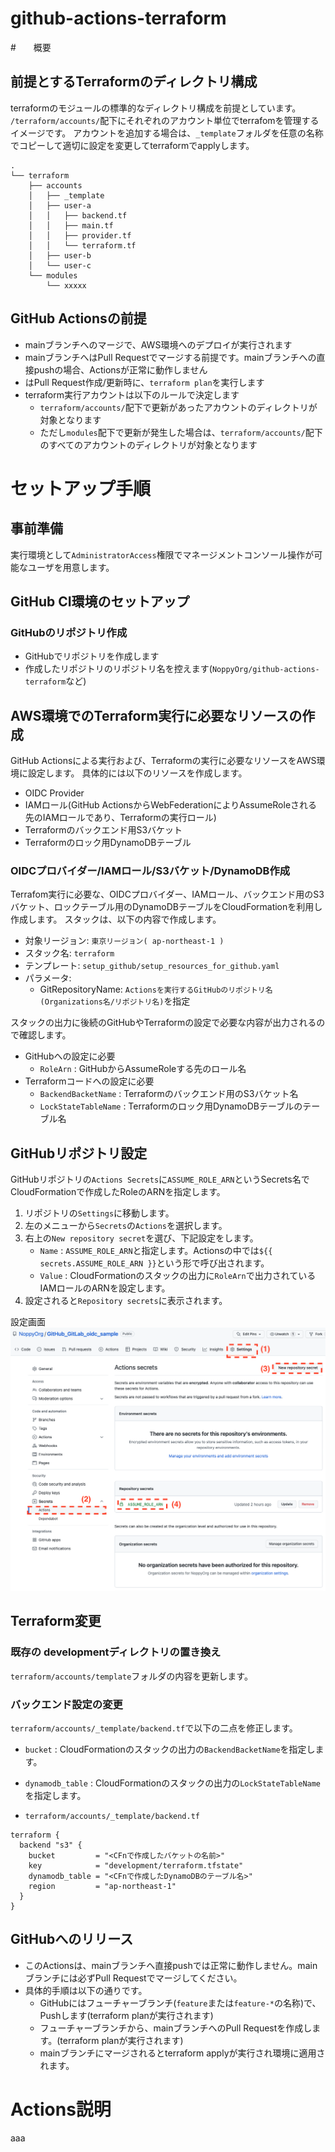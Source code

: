 # github-actions-terraform


#　　概要
## 前提とするTerraformのディレクトリ構成
terraformのモジュールの標準的なディレクトリ構成を前提としています。
`/terraform/accounts/`配下にそれぞれのアカウント単位でterrafomを管理するイメージです。
アカウントを追加する場合は、`_template`フォルダを任意の名称でコピーして適切に設定を変更してterraformでapplyします。
```
.
└── terraform
    ├── accounts
    │   ├── _template
    │   ├── user-a
    │   │   ├── backend.tf
    │   │   ├── main.tf
    │   │   ├── provider.tf
    │   │   └── terraform.tf
    │   ├── user-b
    │   └── user-c
    └── modules
        └── xxxxx
```
## GitHub Actionsの前提
- mainブランチへのマージで、AWS環境へのデプロイが実行されます
- mainブランチへはPull Requestでマージする前提です。mainブランチへの直接pushの場合、Actionsが正常に動作しません
- はPull Request作成/更新時に、`terraform plan`を実行します
- terraform実行アカウントは以下のルールで決定します
    - `terraform/accounts/`配下で更新があったアカウントのディレクトリが対象となります
    - ただし`modules`配下で更新が発生した場合は、`terraform/accounts/`配下のすべてのアカウントのディレクトリが対象となります

# セットアップ手順
## 事前準備
実行環境として`AdministratorAccess`権限でマネージメントコンソール操作が可能なユーザを用意します。

## GitHub CI環境のセットアップ
### GitHubのリポジトリ作成
- GitHubでリポジトリを作成します
- 作成したリポジトリのリポジトリ名を控えます(`NoppyOrg/github-actions-terraform`など)

## AWS環境でのTerraform実行に必要なリソースの作成
GitHub Actionsによる実行および、Terraformの実行に必要なリソースをAWS環境に設定します。
具体的には以下のリソースを作成します。
- OIDC Provider
- IAMロール(GitHub ActionsからWebFederationによりAssumeRoleされる先のIAMロールであり、Terraformの実行ロール)
- Terraformのバックエンド用S3バケット
- Terraformのロック用DynamoDBテーブル

### OIDCプロバイダー/IAMロール/S3バケット/DynamoDB作成
Terrafom実行に必要な、OIDCプロバイダー、IAMロール、バックエンド用のS3バケット、ロックテーブル用のDynamoDBテーブルをCloudFormationを利用し作成します。
スタックは、以下の内容で作成します。
- 対象リージョン: `東京リージョン( ap-northeast-1 )`
- スタック名: `terraform`
- テンプレート: `setup_github/setup_resources_for_github.yaml`
- パラメータ:
    - GitRepositoryName: `Actionsを実行するGitHubのリポジトリ名(Organizations名/リポジトリ名)`を指定

スタックの出力に後続のGitHubやTerraformの設定で必要な内容が出力されるので確認します。
- GitHubへの設定に必要
    - `RoleArn` : GitHubからAssumeRoleする先のロール名
- Terraformコードへの設定に必要
    - `BackendBacketName` : Terraformのバックエンド用のS3バケット名
    - `LockStateTableName` : Terraformのロック用DynamoDBテーブルのテーブル名

## GitHubリポジトリ設定
GitHubリポジトリの`Actions Secrets`に`ASSUME_ROLE_ARN`というSecrets名でCloudFormationで作成したRoleのARNを指定します。
1. リポジトリの`Settings`に移動します。
1. 左のメニューから`Secrets`の`Actions`を選択します。
1. 右上の`New repository secret`を選び、下記設定をします。
    - `Name` :  `ASSUME_ROLE_ARN`と指定します。Actionsの中では`${{ secrets.ASSUME_ROLE_ARN }}`という形で呼び出されます。
    - `Value` : CloudFormationのスタックの出力に`RoleArn`で出力されているIAMロールのARNを設定します。
1. 設定されると`Repository secrets`に表示されます。

設定画面
![GitHub Secrets設定イメージ](./Documents/github_secrets_setting.png)

## Terraform変更
### 既存の developmentディレクトリの置き換え
`terraform/accounts/template`フォルダの内容を更新します。

### バックエンド設定の変更
`terraform/accounts/_template/backend.tf`で以下の二点を修正します。
- `bucket` : CloudFormationのスタックの出力の`BackendBacketName`を指定します。
-  `dynamodb_table` : CloudFormationのスタックの出力の`LockStateTableName`を指定します。

- `terraform/accounts/_template/backend.tf`
```
terraform {
  backend "s3" {
    bucket         = "<CFnで作成したバケットの名前>"
    key            = "development/terraform.tfstate"
    dynamodb_table = "<CFnで作成したDynamoDBのテーブル名>"
    region         = "ap-northeast-1"
  }
}
```
## GitHubへのリリース
- このActionsは、mainブランチへ直接pushでは正常に動作しません。mainブランチには必ずPull Requestでマージしてください。
- 具体的手順は以下の通りです。
    - GitHubにはフューチャーブランチ(`feature`または`feature-*`の名称)で、Pushします(terraform planが実行されます)
    - フューチャーブランチから、mainブランチへのPull Requestを作成します。(terraform planが実行されます)
    - mainブランチにマージされるとterraform applyが実行され環境に適用されます。

# Actions説明
aaa
